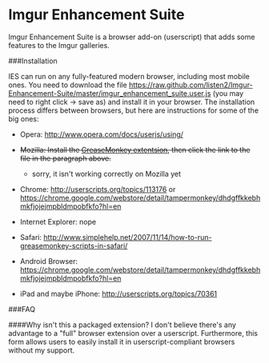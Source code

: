 Imgur Enhancement Suite
=======================

Imgur Enhancement Suite is a browser add-on (userscript) that adds some features to the Imgur galleries.

###Installation

IES can run on any fully-featured modern browser, including most mobile ones. You need to download the file https://raw.github.com/listen2/Imgur-Enhancement-Suite/master/imgur_enhancement_suite.user.js (you may need to right click -> save as) and install it in your browser. The installation process differs between browsers, but here are instructions for some of the big ones:

* Opera: http://www.opera.com/docs/userjs/using/

* ~~Mozilla: Install the [GreaseMonkey extentsion](https://addons.mozilla.org/en-US/firefox/addon/greasemonkey/), then click the link to the file in the paragraph above.~~
    * sorry, it isn't working correctly on Mozilla yet

* Chrome: http://userscripts.org/topics/113176 or https://chrome.google.com/webstore/detail/tampermonkey/dhdgffkkebhmkfjojejmpbldmpobfkfo?hl=en

* Internet Explorer: nope

* Safari: http://www.simplehelp.net/2007/11/14/how-to-run-greasemonkey-scripts-in-safari/

* Android Browser: https://chrome.google.com/webstore/detail/tampermonkey/dhdgffkkebhmkfjojejmpbldmpobfkfo?hl=en

* iPad and maybe iPhone: http://userscripts.org/topics/70361

###FAQ

####Why isn't this a packaged extension?
I don't believe there's any advantage to a "full" browser extension over a userscript. Furthermore, this form allows users to easily install it in userscript-compliant browsers without my support.
